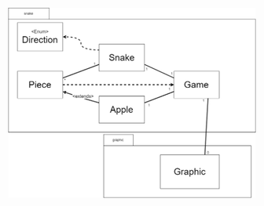 
![Luokkakaavio SnakePeli](https://github.com/Savolainen95/otm-harjoitustyo/blob/master/dokumentaatio/images/LuokkaKaavio.png)
